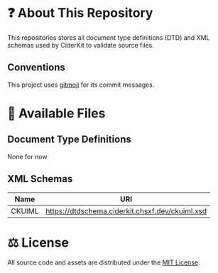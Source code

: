 # ❓ About This Repository

This repositories stores all document type definitions (DTD) and XML schemas used by CiderKit to validate source files.

## Conventions

This project uses [gitmoji](https://gitmoji.dev) for its commit messages.

# 🔗 Available Files

## Document Type Definitions

None for now

## XML Schemas

| Name   | URI                                             |
| ------ | ----------------------------------------------- |
| CKUIML | https://dtdschema.ciderkit.chsxf.dev/ckuiml.xsd |

# ⚖️ License

All source code and assets are distributed under the [MIT License](LICENSE).
